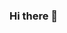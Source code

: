 ### Hi there 👋

<!--
**bernatsv01/bernatsv01** is a ✨ _special_ ✨ repository because its `README.md` (this file) appears on your GitHub profile.

!(https://github-readme-stats.vercel.app/api?username=bernatsv01&count_private=true&theme=onedark&show_icons=true)
